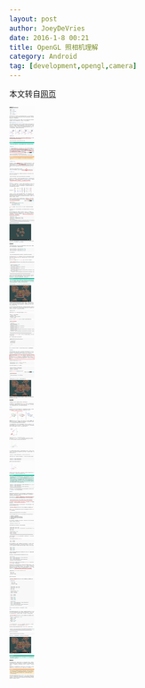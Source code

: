 ```yaml
---
layout: post
author: JoeyDeVries
date: 2016-1-8 00:21
title: OpenGL 照相机理解
category: Android
tag: [development,opengl,camera]
---
```


本文转自[网页](http://learnopengl-cn.readthedocs.org/zh/latest/01%20Getting%20started/09%20Camera/)

<!-- more -->

![OpenGL Camera](/public/img/android/opengl_camera.png)
